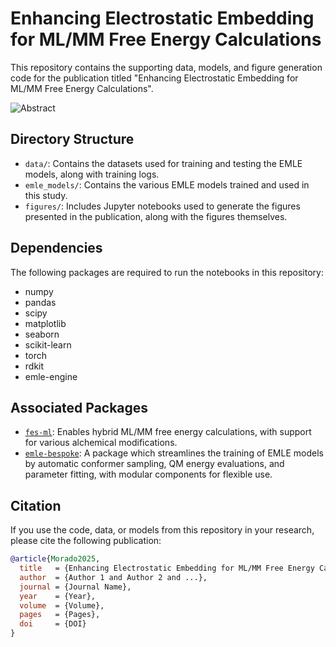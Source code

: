 # Enhancing Electrostatic Embedding for ML/MM Free Energy Calculations

This repository contains the supporting data, models, and figure generation code for the publication titled "Enhancing Electrostatic Embedding for ML/MM Free Energy Calculations".

![Abstract](./abstract.png)

## Directory Structure

-   `data/`: Contains the datasets used for training and testing the EMLE models, along with training logs.
-   `emle_models/`: Contains the various EMLE models trained and used in this study.
-   `figures/`: Includes Jupyter notebooks used to generate the figures presented in the publication, along with the figures themselves.

## Dependencies

The following packages are required to run the notebooks in this repository:

- numpy
- pandas
- scipy
- matplotlib
- seaborn
- scikit-learn
- torch
- rdkit
- emle-engine

## Associated Packages

- [`fes-ml`](https://github.com/michellab/fes-ml): Enables hybrid ML/MM free energy calculations, with support for various alchemical modifications.
- [`emle-bespoke`](https://github.com/michellab/emle-bespoke): A package which streamlines the training of EMLE models by automatic conformer sampling, QM energy evaluations, and parameter fitting, with modular components for flexible use.

## Citation

If you use the code, data, or models from this repository in your research, please cite the following publication:

``` bibtex
@article{Morado2025,
  title   = {Enhancing Electrostatic Embedding for ML/MM Free Energy Calculations},
  author  = {Author 1 and Author 2 and ...},
  journal = {Journal Name},
  year    = {Year},
  volume  = {Volume},
  pages   = {Pages},
  doi     = {DOI}
}
```
